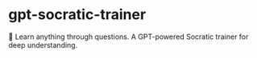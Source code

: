 # gpt-socratic-trainer
🧠 Learn anything through questions. A GPT-powered Socratic trainer for deep understanding.

